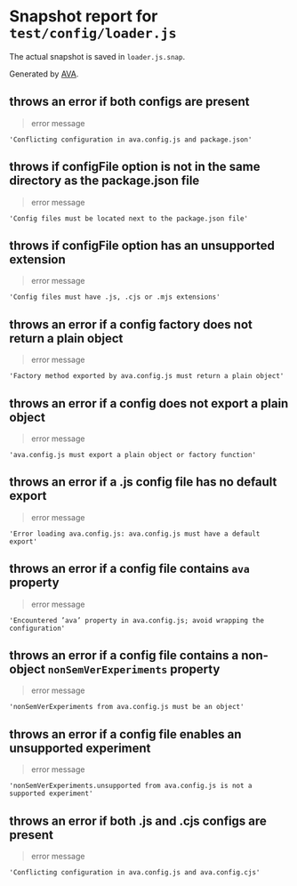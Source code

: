 # Snapshot report for `test/config/loader.js`

The actual snapshot is saved in `loader.js.snap`.

Generated by [AVA](https://avajs.dev).

## throws an error if both configs are present

> error message

    'Conflicting configuration in ava.config.js and package.json'

## throws if configFile option is not in the same directory as the package.json file

> error message

    'Config files must be located next to the package.json file'

## throws if configFile option has an unsupported extension

> error message

    'Config files must have .js, .cjs or .mjs extensions'

## throws an error if a config factory does not return a plain object

> error message

    'Factory method exported by ava.config.js must return a plain object'

## throws an error if a config does not export a plain object

> error message

    'ava.config.js must export a plain object or factory function'

## throws an error if a .js config file has no default export

> error message

    'Error loading ava.config.js: ava.config.js must have a default export'

## throws an error if a config file contains `ava` property

> error message

    'Encountered ’ava’ property in ava.config.js; avoid wrapping the configuration'

## throws an error if a config file contains a non-object `nonSemVerExperiments` property

> error message

    'nonSemVerExperiments from ava.config.js must be an object'

## throws an error if a config file enables an unsupported experiment

> error message

    'nonSemVerExperiments.unsupported from ava.config.js is not a supported experiment'

## throws an error if both .js and .cjs configs are present

> error message

    'Conflicting configuration in ava.config.js and ava.config.cjs'
